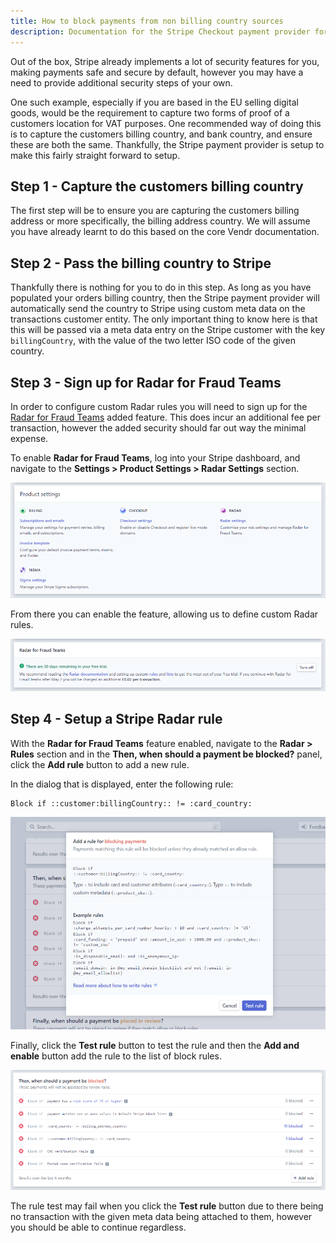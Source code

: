 ```yaml
---
title: How to block payments from non billing country sources
description: Documentation for the Stripe Checkout payment provider for Vendr, the eCommerce solution for Umbraco v8+
---
```


Out of the box, Stripe already implements a lot of security features for you, making payments safe and secure by default, however you may have a need to provide additional security steps of your own. 

One such example, especially if you are based in the EU selling digital goods, would be the requirement to capture two forms of proof of a customers location for VAT purposes. One recommended way of doing this is to capture the customers billing country, and bank country, and ensure these are both the same. Thankfully, the Stripe payment provider is setup to make this fairly straight forward to setup.

## Step 1 - Capture the customers billing country

The first step will be to ensure you are capturing the customers billing address or more specifically, the billing address country. We will assume you have already learnt to do this based on the core Vendr documentation.

## Step 2 - Pass the billing country to Stripe

Thankfully there is nothing for you to do in this step. As long as you have populated your orders billing country, then the Stripe payment provider will automatically send the country to Stripe using custom meta data on the transactions customer entity. The only important thing to know here is that this will be passed via a meta data entry on the Stripe customer with the key `billingCountry`, with the value of the two letter ISO code of the given country.

## Step 3 - Sign up for Radar for Fraud Teams

In order to configure custom Radar rules you will need to sign up for the [Radar for Fraud Teams](https://stripe.com/gb/radar/fraud-teams) added feature. This does incur an additional fee per transaction, however the added security should far out way the minimal expense.

To enable **Radar for Fraud Teams**, log into your Stripe dashboard, and navigate to the **Settings > Product Settings > Radar Settings** section.

![Stripe Product Settings](/media/screenshots/stripe/stripe_product_settings.png)

From there you can enable the feature, allowing us to define custom Radar rules.

![Stripe Radar for Fraud Teams Setting](/media/screenshots/stripe/stripe_radar_for_fraud_teams.png)

## Step 4 - Setup a Stripe Radar rule

With the **Radar for Fraud Teams** feature enabled, navigate to the **Radar > Rules** section and in the **Then, when should a payment be blocked?** panel, click the **Add rule** button to add a new rule.

In the dialog that is displayed, enter the following rule:

````
Block if ::customer:billingCountry:: != :card_country:
````

![Stripe Radar for Fraud Teams Setting](/media/screenshots/stripe/stripe_block_country_rule2.png)

Finally, click the **Test rule** button to test the rule and then the **Add and enable** button add the rule to the list of block rules.


![Stripe Radar blocking rules](/media/screenshots/stripe/stripe_block_rules2.png)

<message-box type="info" heading="Note">

The rule test may fail when you click the **Test rule** button due to there being no transaction with the given meta data being attached to them, however you should be able to continue regardless.

</message-box>